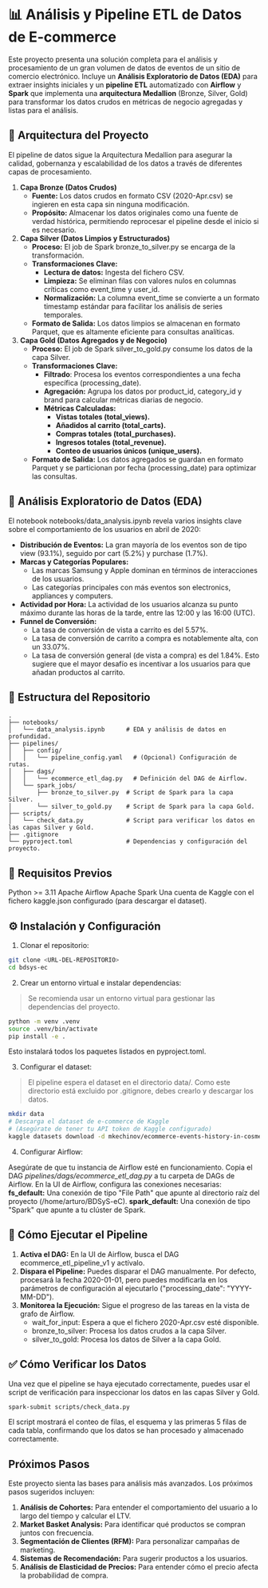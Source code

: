 # 📊 Análisis y Pipeline ETL de Datos de E-commerce
Este proyecto presenta una solución completa para el análisis y procesamiento de un gran volumen de datos de eventos de un sitio de comercio electrónico. Incluye un **Análisis Exploratorio de Datos (EDA)** para extraer insights iniciales y un **pipeline ETL** automatizado con **Airflow** y **Spark** que implementa una **arquitectura Medallion** (Bronze, Silver, Gold) para transformar los datos crudos en métricas de negocio agregadas y listas para el análisis.

## 🧱 Arquitectura del Proyecto
El pipeline de datos sigue la Arquitectura Medallion para asegurar la calidad, gobernanza y escalabilidad de los datos a través de diferentes capas de procesamiento.

1. **Capa Bronze (Datos Crudos)**
    - **Fuente:** Los datos crudos en formato CSV (2020-Apr.csv) se ingieren en esta capa sin ninguna modificación.
    - **Propósito:** Almacenar los datos originales como una fuente de verdad histórica, permitiendo reprocesar el pipeline desde el inicio si es necesario.
2. **Capa Silver (Datos Limpios y Estructurados)**
    - **Proceso:** El job de Spark bronze_to_silver.py se encarga de la transformación.
    - **Transformaciones Clave:**
        - **Lectura de datos:** Ingesta del fichero CSV.
        - **Limpieza:** Se eliminan filas con valores nulos en columnas críticas como event_time y user_id.
        - **Normalización:** La columna event_time se convierte a un formato timestamp estándar para facilitar los análisis de series temporales.
    - **Formato de Salida:** Los datos limpios se almacenan en formato Parquet, que es altamente eficiente para consultas analíticas.
3. **Capa Gold (Datos Agregados y de Negocio)**
    - **Proceso:** El job de Spark silver_to_gold.py consume los datos de la capa Silver.
    - **Transformaciones Clave:**
        - **Filtrado**: Procesa los eventos correspondientes a una fecha específica (processing_date).
        - **Agregación:** Agrupa los datos por product_id, category_id y brand para calcular métricas diarias de negocio.
        - **Métricas Calculadas:**
            - **Vistas totales (total_views).**
            - **Añadidos al carrito (total_carts).**
            - **Compras totales (total_purchases).**
            - **Ingresos totales (total_revenue).**
            - **Conteo de usuarios únicos (unique_users).**
    - **Formato de Salida:** Los datos agregados se guardan en formato Parquet y se particionan por fecha (processing_date) para optimizar las consultas.
## 🔎 Análisis Exploratorio de Datos (EDA)
El notebook notebooks/data_analysis.ipynb revela varios insights clave sobre el comportamiento de los usuarios en abril de 2020:

- **Distribución de Eventos:** La gran mayoría de los eventos son de tipo view (93.1%), seguido por cart (5.2%) y purchase (1.7%).
- **Marcas y Categorías Populares:**
    - Las marcas Samsung y Apple dominan en términos de interacciones de los usuarios.
    - Las categorías principales con más eventos son electronics, appliances y computers.
- **Actividad por Hora:** La actividad de los usuarios alcanza su punto máximo durante las horas de la tarde, entre las 12:00 y las 16:00 (UTC).
- **Funnel de Conversión:**
    - La tasa de conversión de vista a carrito es del 5.57%.
    - La tasa de conversión de carrito a compra es notablemente alta, con un 33.07%.
    - La tasa de conversión general (de vista a compra) es del 1.84%. Esto sugiere que el mayor desafío es incentivar a los usuarios para que añadan productos al carrito.

## 📁 Estructura del Repositorio
```plaintext
.
├── notebooks/
│   └── data_analysis.ipynb      # EDA y análisis de datos en profundidad.
├── pipelines/
│   ├── config/
│   │   └── pipeline_config.yaml   # (Opcional) Configuración de rutas.
│   ├── dags/
│   │   └── ecommerce_etl_dag.py   # Definición del DAG de Airflow.
│   └── spark_jobs/
│       ├── bronze_to_silver.py  # Script de Spark para la capa Silver.
│       └── silver_to_gold.py    # Script de Spark para la capa Gold.
├── scripts/
│   └── check_data.py            # Script para verificar los datos en las capas Silver y Gold.
├── .gitignore
└── pyproject.toml               # Dependencias y configuración del proyecto.
```

## 🚩 Requisitos Previos
Python >= 3.11
Apache Airflow
Apache Spark
Una cuenta de Kaggle con el fichero kaggle.json configurado (para descargar el dataset).

## ⚙️ Instalación y Configuración
1. Clonar el repositorio:
```sh
git clone <URL-DEL-REPOSITORIO>
cd bdsys-ec
```
2. Crear un entorno virtual e instalar dependencias:
> Se recomienda usar un entorno virtual para gestionar las dependencias del proyecto.

```sh
python -m venv .venv
source .venv/bin/activate
pip install -e .
```
Esto instalará todos los paquetes listados en pyproject.toml.

3. Configurar el dataset:
> El pipeline espera el dataset en el directorio data/. Como este directorio está excluido por .gitignore, debes crearlo y descargar los datos.
```sh
mkdir data
# Descarga el dataset de e-commerce de Kaggle
# (Asegúrate de tener tu API token de Kaggle configurado)
kaggle datasets download -d mkechinov/ecommerce-events-history-in-cosmetics-shop -f 2020-Apr.csv -p data/
```

4. Configurar Airflow:
   
Asegúrate de que tu instancia de Airflow esté en funcionamiento.
Copia el DAG *pipelines/dags/ecommerce_etl_dag.py* a tu carpeta de DAGs de Airflow.
En la UI de Airflow, configura las conexiones necesarias:
**fs_default:** Una conexión de tipo "File Path" que apunte al directorio raíz del proyecto (/home/arturo/BDSyS-eC).
**spark_default:** Una conexión de tipo "Spark" que apunte a tu clúster de Spark.


## 🚀 Cómo Ejecutar el Pipeline
1. **Activa el DAG:** En la UI de Airflow, busca el DAG ecommerce_etl_pipeline_v1 y actívalo.
2. **Dispara el Pipeline:** Puedes disparar el DAG manualmente. Por defecto, procesará la fecha 2020-01-01, pero puedes modificarla en los parámetros de configuración al ejecutarlo ("processing_date": "YYYY-MM-DD").
3. **Monitorea la Ejecución:** Sigue el progreso de las tareas en la vista de grafo de Airflow.
    - wait_for_input: Espera a que el fichero 2020-Apr.csv esté disponible.
    - bronze_to_silver: Procesa los datos crudos a la capa Silver.
    - silver_to_gold: Procesa los datos de Silver a la capa Gold.

## ✅ Cómo Verificar los Datos
Una vez que el pipeline se haya ejecutado correctamente, puedes usar el script de verificación para inspeccionar los datos en las capas Silver y Gold.

```sh
spark-submit scripts/check_data.py
```

El script mostrará el conteo de filas, el esquema y las primeras 5 filas de cada tabla, confirmando que los datos se han procesado y almacenado correctamente.

## Próximos Pasos
Este proyecto sienta las bases para análisis más avanzados. Los próximos pasos sugeridos incluyen:

1. **Análisis de Cohortes:** Para entender el comportamiento del usuario a lo largo del tiempo y calcular el LTV.
2. **Market Basket Analysis:** Para identificar qué productos se compran juntos con frecuencia.
3. **Segmentación de Clientes (RFM):** Para personalizar campañas de marketing.
4. **Sistemas de Recomendación:** Para sugerir productos a los usuarios.
5. **Análisis de Elasticidad de Precios:** Para entender cómo el precio afecta la probabilidad de compra.